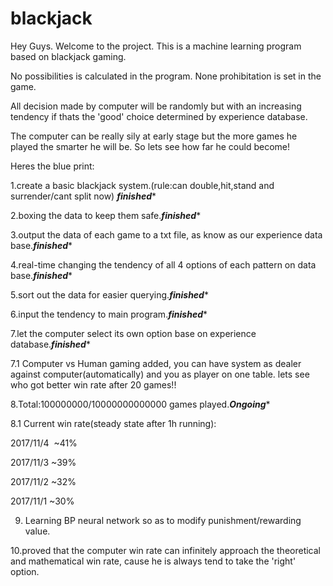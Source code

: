 # blackjack
Hey Guys.
Welcome to the project. This is a machine learning program based on blackjack gaming.

No possibilities is calculated in the program. None prohibitation is set in the game.

All decision made by computer will be randomly but with an increasing tendency if thats the  'good' choice determined by experience database.

The computer can be really sily at early stage but the more games he played the smarter he will be. So lets see how far he could become!

Heres the blue print:

1.create a basic blackjack system.(rule:can double,hit,stand and surrender/cant split now) *********finished**********

2.boxing the data to keep them safe.*********finished**********

3.output the data of each game to a txt file, as know as our experience data base.*********finished**********

4.real-time changing the tendency of all 4 options of each pattern on data base.*********finished**********

5.sort out the data for easier querying.*********finished**********

6.input the tendency to main program.*********finished**********

7.let the computer select its own option base on experience database.*********finished**********

7.1 Computer vs Human gaming added, you can have system as dealer against computer(automatically) and you as player on one table. lets see who got better win rate after 20 games!!

8.Total:100000000/10000000000000 games played.*********Ongoing**********

8.1 Current win rate(steady state after 1h running):

2017/11/4  ~41%

2017/11/3   ~39% 

2017/11/2   ~32%

2017/11/1   ~30%

9. Learning BP neural network so as to modify punishment/rewarding value.

10.proved that the computer win rate can infinitely approach the theoretical and mathematical win rate, cause he is 
always tend to take the 'right' option.
